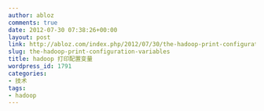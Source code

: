 ```yaml
---
author: abloz
comments: true
date: 2012-07-30 07:38:26+00:00
layout: post
link: http://abloz.com/index.php/2012/07/30/the-hadoop-print-configuration-variables/
slug: the-hadoop-print-configuration-variables
title: hadoop 打印配置变量
wordpress_id: 1791
categories:
- 技术
tags:
- hadoop
---
```


